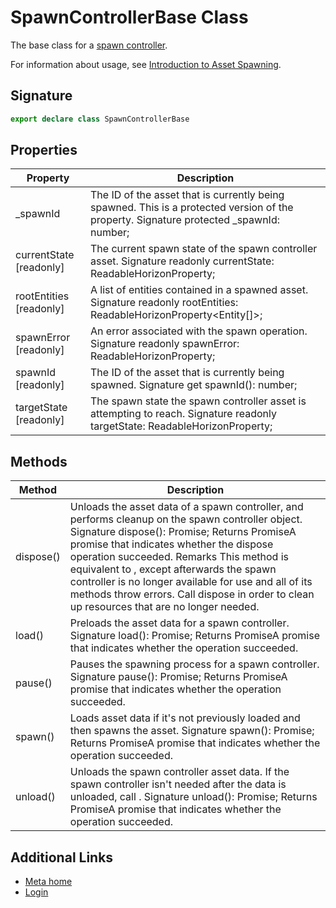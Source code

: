 # SpawnControllerBase Class

The base class for a [spawn controller](https://developers.meta.com/horizon-worlds/reference/2.0.0/core_spawncontroller).

For information about usage, see [Introduction to Asset Spawning](https://developers.meta.com/horizon-worlds/learn/documentation/typescript/asset-spawning/introduction-to-asset-spawning).

## Signature

```typescript
export declare class SpawnControllerBase
```

## Properties

| Property | Description |
| --- | --- |
| _spawnId | The ID of the asset that is currently being spawned. This is a protected version of the property. Signature protected _spawnId: number; |
| currentState [readonly] | The current spawn state of the spawn controller asset. Signature readonly currentState: ReadableHorizonProperty<SpawnState>; |
| rootEntities [readonly] | A list of entities contained in a spawned asset. Signature readonly rootEntities: ReadableHorizonProperty<Entity[]>; |
| spawnError [readonly] | An error associated with the spawn operation. Signature readonly spawnError: ReadableHorizonProperty<SpawnError>; |
| spawnId [readonly] | The ID of the asset that is currently being spawned. Signature get spawnId(): number; |
| targetState [readonly] | The spawn state the spawn controller asset is attempting to reach. Signature readonly targetState: ReadableHorizonProperty<SpawnState>; |

## Methods

| Method | Description |
| --- | --- |
| dispose() | Unloads the asset data of a spawn controller, and performs cleanup on the spawn controller object. Signature dispose(): Promise<unknown>; Returns Promise<unknown>A promise that indicates whether the dispose operation succeeded. Remarks This method is equivalent to , except afterwards the spawn controller is no longer available for use and all of its methods throw errors. Call dispose in order to clean up resources that are no longer needed. |
| load() | Preloads the asset data for a spawn controller. Signature load(): Promise<void>; Returns Promise<void>A promise that indicates whether the operation succeeded. |
| pause() | Pauses the spawning process for a spawn controller. Signature pause(): Promise<void>; Returns Promise<void>A promise that indicates whether the operation succeeded. |
| spawn() | Loads asset data if it's not previously loaded and then spawns the asset. Signature spawn(): Promise<void>; Returns Promise<void>A promise that indicates whether the operation succeeded. |
| unload() | Unloads the spawn controller asset data. If the spawn controller isn't needed after the data is unloaded, call . Signature unload(): Promise<void>; Returns Promise<void>A promise that indicates whether the operation succeeded. |

## Additional Links
- [Meta home](https://developers.meta.com/horizon-worlds/)
- [Login](https://developers.meta.com/login/?redirect_uri=https%3A%2F%2Fdevelopers.meta.com%2Fhorizon-worlds%2Freference%2F2.0.0%2Fcore_spawncontrollerbase%2F)